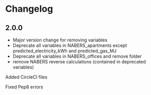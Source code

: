 # Changelog

## 2.0.0

* Major version change for removing variables
* Deprecate all variables in NABERS_apartments except predicted_electricity_kWh and predicted_gas_MJ
* Deprecate all variables in NABERS_offices and remove folder
* remove NABERS reverse calculations (contained in deprecated variables)

Added CircleCI files

Fixed Pep8 errors
